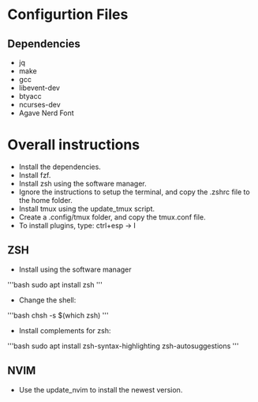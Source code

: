 # Configurtion Files

## Dependencies

- jq
- make
- gcc
- libevent-dev
- btyacc
- ncurses-dev
- Agave Nerd Font

# Overall instructions

- Install the dependencies.
- Install fzf. 
- Install zsh using the software manager.
- Ignore the instructions to setup the terminal, and copy the .zshrc file to the home folder.
- Install tmux using the update_tmux script.
- Create a .config/tmux folder, and copy the tmux.conf file.
- To install plugins, type: ctrl+esp -> I

## ZSH

- Install using the software manager

'''bash
sudo apt install zsh
'''

- Change the shell:

'''bash
chsh -s $(which zsh)
'''

- Install complements for zsh:

'''bash
sudo apt install zsh-syntax-highlighting zsh-autosuggestions
'''

## NVIM

- Use the update_nvim to install the newest version.
